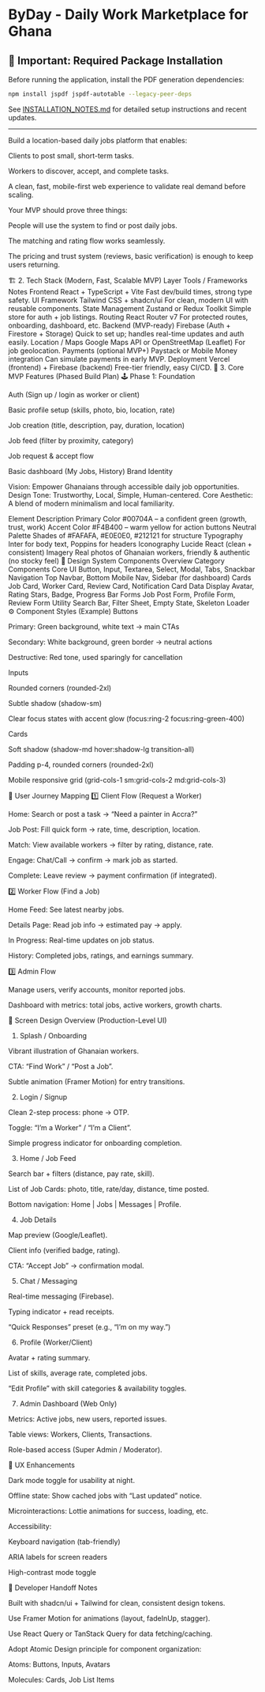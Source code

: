 # ByDay - Daily Work Marketplace for Ghana

## 🚨 Important: Required Package Installation

Before running the application, install the PDF generation dependencies:

```bash
npm install jspdf jspdf-autotable --legacy-peer-deps
```

See [INSTALLATION_NOTES.md](./INSTALLATION_NOTES.md) for detailed setup instructions and recent updates.

---

Build a location-based daily jobs platform that enables:

Clients to post small, short-term tasks.

Workers to discover, accept, and complete tasks.

A clean, fast, mobile-first web experience to validate real demand before scaling.

Your MVP should prove three things:

People will use the system to find or post daily jobs.

The matching and rating flow works seamlessly.

The pricing and trust system (reviews, basic verification) is enough to keep users returning.

🏗️ 2. Tech Stack (Modern, Fast, Scalable MVP)
Layer	Tools / Frameworks	Notes
Frontend	React + TypeScript + Vite	Fast dev/build times, strong type safety.
UI Framework	Tailwind CSS + shadcn/ui	For clean, modern UI with reusable components.
State Management	Zustand or Redux Toolkit	Simple store for auth + job listings.
Routing	React Router v7	For protected routes, onboarding, dashboard, etc.
Backend (MVP-ready)	Firebase (Auth + Firestore + Storage)	Quick to set up; handles real-time updates and auth easily.
Location / Maps	Google Maps API or OpenStreetMap (Leaflet)	For job geolocation.
Payments (optional MVP+)	Paystack or Mobile Money integration	Can simulate payments in early MVP.
Deployment	Vercel (frontend) + Firebase (backend)	Free-tier friendly, easy CI/CD.
🧩 3. Core MVP Features (Phased Build Plan)
🕹️ Phase 1: Foundation

Auth (Sign up / login as worker or client)

Basic profile setup (skills, photo, bio, location, rate)

Job creation (title, description, pay, duration, location)

Job feed (filter by proximity, category)

Job request & accept flow

Basic dashboard (My Jobs, History)
Brand Identity

Vision: Empower Ghanaians through accessible daily job opportunities.
Design Tone: Trustworthy, Local, Simple, Human-centered.
Core Aesthetic: A blend of modern minimalism and local familiarity.

Element	Description
Primary Color	#00704A – a confident green (growth, trust, work)
Accent Color	#F4B400 – warm yellow for action buttons
Neutral Palette	Shades of #FAFAFA, #E0E0E0, #212121 for structure
Typography	Inter for body text, Poppins for headers
Iconography	Lucide React (clean + consistent)
Imagery	Real photos of Ghanaian workers, friendly & authentic (no stocky feel)
🧩 Design System
Components Overview
Category	Components
Core UI	Button, Input, Textarea, Select, Modal, Tabs, Snackbar
Navigation	Top Navbar, Bottom Mobile Nav, Sidebar (for dashboard)
Cards	Job Card, Worker Card, Review Card, Notification Card
Data Display	Avatar, Rating Stars, Badge, Progress Bar
Forms	Job Post Form, Profile Form, Review Form
Utility	Search Bar, Filter Sheet, Empty State, Skeleton Loader
⚙️ Component Styles (Example)
Buttons

Primary: Green background, white text → main CTAs

Secondary: White background, green border → neutral actions

Destructive: Red tone, used sparingly for cancellation

Inputs

Rounded corners (rounded-2xl)

Subtle shadow (shadow-sm)

Clear focus states with accent glow (focus:ring-2 focus:ring-green-400)

Cards

Soft shadow (shadow-md hover:shadow-lg transition-all)

Padding p-4, rounded corners (rounded-2xl)

Mobile responsive grid (grid-cols-1 sm:grid-cols-2 md:grid-cols-3)

🧭 User Journey Mapping
1️⃣ Client Flow (Request a Worker)

Home: Search or post a task → “Need a painter in Accra?”

Job Post: Fill quick form → rate, time, description, location.

Match: View available workers → filter by rating, distance, rate.

Engage: Chat/Call → confirm → mark job as started.

Complete: Leave review → payment confirmation (if integrated).

2️⃣ Worker Flow (Find a Job)

Home Feed: See latest nearby jobs.

Details Page: Read job info → estimated pay → apply.

In Progress: Real-time updates on job status.

History: Completed jobs, ratings, and earnings summary.

3️⃣ Admin Flow

Manage users, verify accounts, monitor reported jobs.

Dashboard with metrics: total jobs, active workers, growth charts.

📱 Screen Design Overview (Production-Level UI)
1. Splash / Onboarding

Vibrant illustration of Ghanaian workers.

CTA: “Find Work” / “Post a Job”.

Subtle animation (Framer Motion) for entry transitions.

2. Login / Signup

Clean 2-step process: phone → OTP.

Toggle: “I’m a Worker” / “I’m a Client”.

Simple progress indicator for onboarding completion.

3. Home / Job Feed

Search bar + filters (distance, pay rate, skill).

List of Job Cards: photo, title, rate/day, distance, time posted.

Bottom navigation: Home | Jobs | Messages | Profile.

4. Job Details

Map preview (Google/Leaflet).

Client info (verified badge, rating).

CTA: “Accept Job” → confirmation modal.

5. Chat / Messaging

Real-time messaging (Firebase).

Typing indicator + read receipts.

“Quick Responses” preset (e.g., “I’m on my way.”)

6. Profile (Worker/Client)

Avatar + rating summary.

List of skills, average rate, completed jobs.

“Edit Profile” with skill categories & availability toggles.

7. Admin Dashboard (Web Only)

Metrics: Active jobs, new users, reported issues.

Table views: Workers, Clients, Transactions.

Role-based access (Super Admin / Moderator).

🧠 UX Enhancements

Dark mode toggle for usability at night.

Offline state: Show cached jobs with “Last updated” notice.

Microinteractions: Lottie animations for success, loading, etc.

Accessibility:

Keyboard navigation (tab-friendly)

ARIA labels for screen readers

High-contrast mode toggle

🧰 Developer Handoff Notes

Built with shadcn/ui + Tailwind for clean, consistent design tokens.

Use Framer Motion for animations (layout, fadeInUp, stagger).

Use React Query or TanStack Query for data fetching/caching.

Adopt Atomic Design principle for component organization:

Atoms: Buttons, Inputs, Avatars

Molecules: Cards, Job List Items
